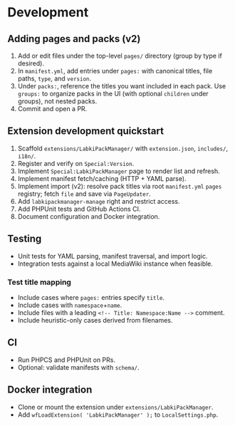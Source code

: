 ﻿# Development

## Adding pages and packs (v2)

1. Add or edit files under the top-level `pages/` directory (group by type if desired).
2. In `manifest.yml`, add entries under `pages:` with canonical titles, file paths, `type`, and `version`.
3. Under `packs:`, reference the titles you want included in each pack. Use `groups:` to organize packs in the UI (with optional `children` under groups), not nested packs.
4. Commit and open a PR.

## Extension development quickstart

1. Scaffold `extensions/LabkiPackManager/` with `extension.json`, `includes/`, `i18n/`.
2. Register and verify on `Special:Version`.
3. Implement `Special:LabkiPackManager` page to render list and refresh.
4. Implement manifest fetch/caching (HTTP + YAML parse).
5. Implement import (v2): resolve pack titles via root `manifest.yml` `pages` registry; fetch `file` and save via `PageUpdater`.
6. Add `labkipackmanager-manage` right and restrict access.
7. Add PHPUnit tests and GitHub Actions CI.
8. Document configuration and Docker integration.

## Testing

- Unit tests for YAML parsing, manifest traversal, and import logic.
- Integration tests against a local MediaWiki instance when feasible.

### Test title mapping

- Include cases where `pages:` entries specify `title`.
- Include cases with `namespace`+`name`.
- Include files with a leading `<!-- Title: Namespace:Name -->` comment.
- Include heuristic-only cases derived from filenames.

## CI

- Run PHPCS and PHPUnit on PRs.
- Optional: validate manifests with `schema/`.

## Docker integration

- Clone or mount the extension under `extensions/LabkiPackManager`.
- Add `wfLoadExtension( 'LabkiPackManager' );` to `LocalSettings.php`.
